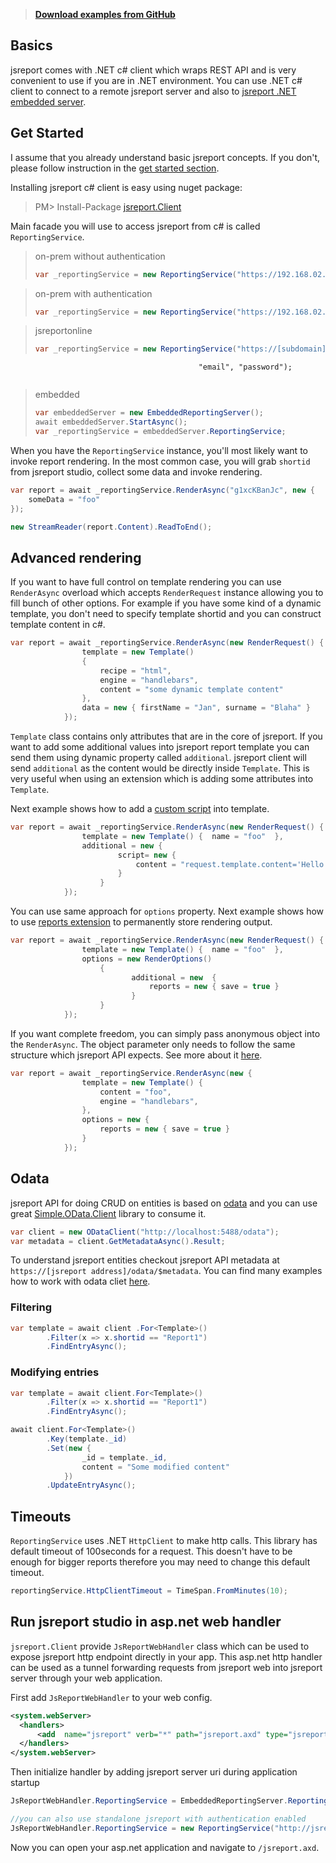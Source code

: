 > **[Download examples from GitHub](https://github.com/jsreport/net/tree/master/examples)**

## Basics
jsreport comes with .NET c# client which wraps REST API and is very convenient to use if you are in .NET environment. You can use .NET c# client to connect to a remote jsreport server and also to [jsreport .NET embedded server](https://jsreport.net/learn/net-embedded).

## Get Started

I assume that you already understand basic jsreport concepts. If you don't, please follow instruction in the [get started section](https://jsreport.net/learn/get-started).

Installing jsreport c# client is easy using nuget package:
> PM> Install-Package [jsreport.Client](https://www.nuget.org/packages/jsreport.Client/)

Main facade you will use to access jsreport from c# is called `ReportingService`.

>on-prem without authentication
>```csharp
>var _reportingService = new ReportingService("https://192.168.02.01");
>```

>on-prem with authentication
>```csharp
>var _reportingService = new ReportingService("https://192.168.02.01", "username", "password);
>```

>jsreportonline
>```csharp
>var _reportingService = new ReportingService("https://[subdomain].jsreportonline.net",
                                              "email", "password");
>```

>embedded
>```csharp
>var embeddedServer = new EmbeddedReportingServer();
>await embeddedServer.StartAsync();
>var _reportingService = embeddedServer.ReportingService;
>```

When you have the `ReportingService` instance, you'll most likely want to invoke report rendering. In the most common case, you will grab `shortid` from jsreport studio, collect some data and invoke rendering.

```csharp
var report = await _reportingService.RenderAsync("g1xcKBanJc", new {
	someData = "foo"
});

new StreamReader(report.Content).ReadToEnd();
```

## Advanced rendering

If you want to have full control on template rendering you can use `RenderAsync` overload which accepts `RenderRequest` instance allowing you to fill bunch of other options. For example if you have some kind of a dynamic template, you don't need to specify template shortid and you can construct template content in c#.

```csharp
var report = await _reportingService.RenderAsync(new RenderRequest() {
                template = new Template()
                {
                    recipe = "html",
                    engine = "handlebars",
                    content = "some dynamic template content"
                },
                data = new { firstName = "Jan", surname = "Blaha" }
            });
```

`Template` class contains only attributes that are in the core of jsreport. If you want to add    some additional values into jsreport report template you can send them using dynamic property called `additional`. jsreport client will send `additional` as the content would be directly inside `Template`. This is very useful when using an extension which is adding some attributes into `Template`.

Next example shows how to add a [custom script](/learn/scripts) into template.
```csharp
var report = await _reportingService.RenderAsync(new RenderRequest() {
                template = new Template() {  name = "foo"  },
                additional = new {
                        script= new {
                            content = "request.template.content='Hello'; done()"
                        }
                    }
            });
```

You can use same approach for `options` property. Next example shows how to use [reports extension](/learn/reports) to permanently store rendering output.

```csharp
var report = await _reportingService.RenderAsync(new RenderRequest() {
                template = new Template() {  name = "foo"  },
                options = new RenderOptions()
	                {
	                       additional = new  {
	                           reports = new { save = true }
                           }
			        }
            });
```

If you want complete freedom, you can simply pass anonymous object into the `RenderAsync`. The object parameter only needs to follow the same structure which jsreport API expects. See more about it [here](https://jsreport.net/learn/api).

```csharp
var report = await _reportingService.RenderAsync(new {
                template = new Template() {  
	                content = "foo",
	                engine = "handlebars",
				},
                options = new {                     
	                reports = new { save = true }
                }
            });
```

## Odata

jsreport API for doing CRUD on entities is based on [odata](http://www.odata.org/) and you can use  great [Simple.OData.Client](https://github.com/object/Simple.OData.Client) library to consume it.

```csharp
var client = new ODataClient("http://localhost:5488/odata");
var metadata = client.GetMetadataAsync().Result;
```

To understand jsreport entities checkout jsreport API metadata at `https://[jsreport address]/odata/$metadata`. You can find many examples how to work with odata cliet [here](https://github.com/object/Simple.OData.Client).

### Filtering

```csharp
var template = await client .For<Template>()
        .Filter(x => x.shortid == "Report1")
        .FindEntryAsync();
```                             

### Modifying entries


```csharp
var template = await client.For<Template>()
        .Filter(x => x.shortid == "Report1")
        .FindEntryAsync();

await client.For<Template>()
        .Key(template._id)
        .Set(new {
                _id = template._id,
                content = "Some modified content"
            })
        .UpdateEntryAsync();
```

## Timeouts
`ReportingService` uses .NET `HttpClient` to make http calls. This library has default timeout of 100seconds for a request. This doesn't have to be enough for bigger reports therefore you may need to change this default timeout.

```csharp
reportingService.HttpClientTimeout = TimeSpan.FromMinutes(10);
```

## Run jsreport studio in asp.net web handler
`jsreport.Client` provide `JsReportWebHandler` class which can be used to expose jsreport http endpoint directly in your app. This asp.net http handler can be used as a tunnel forwarding requests from jsreport web into jsreport server through your web application.

First add `JsReportWebHandler` to your web config.
```xml
<system.webServer>
  <handlers>
      <add  name="jsreport" verb="*" path="jsreport.axd" type="jsreport.Client.JsReportWebHandler" />
  </handlers>
</system.webServer>
```

Then initialize handler by adding jsreport server uri during application startup
```csharp
JsReportWebHandler.ReportingService = EmbeddedReportingServer.ReportingService ;

//you can also use standalone jsreport with authentication enabled
JsReportWebHandler.ReportingService = new ReportingService("http://jsreport-host", "username", "password");
```

Now you can open your asp.net application and navigate to `/jsreport.axd`.
